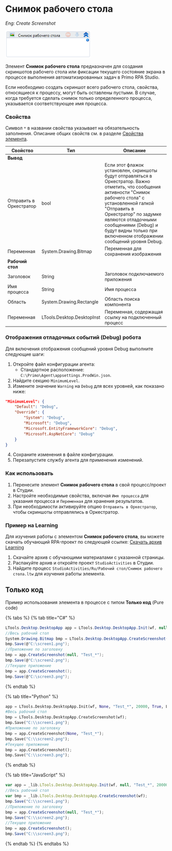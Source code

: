 # Снимок рабочего стола

*Eng: Create Screenshot*

![](<../../../.gitbook/assets/image (124).png>)

Элемент **Снимок рабочего стола** предназначен для создания скриншотов рабочего стола или фиксации текущего состояние экрана в процессе выполнения автоматизированных задач в Primo RPA Studio.  

Если необходимо создать скриншот всего рабочего стола, свойства, относящиеся к процессу, могут быть оставлены пустыми. В случае, когда требуется сделать снимок только определенного процесса, указывается соответствующее имя процесса.

### Свойства

Символ `*` в названии свойства указывает на обязательность заполнения. Описание общих свойств см. в разделе [Свойства элемента](https://docs.primo-rpa.ru/primo-rpa/primo-studio/process/elements#svoistva-elementa).

| Свойство                    | Тип                        | Описание                                                                                                                        |
| --------------------------- | -------------------------- | ------------------------------------------------------------------------------------------------------------------------------- |
| **Вывод**                   |                            |                                                                                                                                 |
| Отправить в Оркестратор     | bool                       | Если этот флажок установлен, скриншоты будут отправляться в Оркестратор. Важно отметить, что сообщения активности "Снимок рабочего стола" с установленной галкой "Отправить в Оркестратор" по задумке являются отладочными сообщениями (Debug) и будут видны только при включенном отображении сообщений уровня Debug. |
| Переменная                  | System.Drawing.Bitmap      | Переменная для сохранения изображения                                                                                                                                           |
| **Рабочий стол**            |                            |                                                                                                                                 |
| Заголовок                   | String                     | Заголовок подключаемого приложения                                                                                              |
| Имя процесса                | String                     | Имя процесса                                                                                                                    |
| Область                     | System.Drawing.Rectangle   | Область поиска компонента                                                                                                       |
| Переменная                  | LTools.Desktop.DesktopInst | Переменная, содержащая ссылку на подключенный процесс                                                                           |


### Отображения отладочных событий (Debug) робота

Для включения отображения сообщений уровня Debug выполните следующие шаги:

1. Откройте файл конфигурации агента: 
   - Стандартное расположение: `C:\Primo\Agent\appsettings.ProdWin.json`.
2. Найдите секцию `MinimumLevel`.
3. Измените значение `Warning` на `Debug` для всех уровней, как показано ниже:

```json
"MinimumLevel": {
    "Default": "Debug",
    "Override": {
        "System": "Debug",
        "Microsoft": "Debug",
        "Microsoft.EntityFrameworkCore": "Debug",
        "Microsoft.AspNetCore": "Debug"
    }
}
```

4. Сохраните изменения в файле конфигурации.
5. Перезапустите службу агента для применения изменений.



### Как использовать

1. Перенесите элемент **Снимок рабочего стола** в свой процесс/проект в Студии.
2. Настройте необходимые свойства, включая `Имя процесса` для указания процесса и `Переменная` для хранения результатов.
3. При необходимости активируйте опцию `Отправить в Оркестратор`, чтобы скриншоты отправлялись в Оркестратор.


###  Пример на Learning 

Для изучения работы с элементом **Снимок рабочего стола**, вы можете скачать обучающий RPA-проект по следующей ссылке: [Скачать архив Learning](https://github.com/PrimoRPA/Learning/archive/refs/heads/master.zip)

1. Скачайте архив с обучающими материалами с указанной страницы.
2. Распакуйте архив и откройте проект `StudioActivities` в Студии.
3. Найдите процесс `StudioActivities/Ru/Рабочий стол/Снимок рабочего стола.ltw` для изучения работы элемента.

## Только код

Пример использования элемента в процессе с типом **Только код** (Pure code)

{% tabs %}
{% tab title="C#" %}
```csharp
LTools.Desktop.DesktopApp app = LTools.Desktop.DesktopApp.Init(wf, null, "Test_*", 20000, true, LTools.Desktop.Model.DesktopTypes.UIAUTOMATION);
//Весь рабочий стол
System.Drawing.Bitmap bmp = LTools.Desktop.DesktopApp.CreateScreenshot(wf);
bmp.Save(@"C:\screen1.png");
//Приложение по заголовку
bmp = app.CreateScreenshot(null, "Test_*");
bmp.Save(@"C:\screen2.png");
//Текущее приложение
bmp = app.CreateScreenshot();
bmp.Save(@"C:\screen3.png");
```
{% endtab %}

{% tab title="Python" %}
```python
app = LTools.Desktop.DesktopApp.Init(wf, None, "Test_*", 20000, True, LTools.Desktop.Model.DesktopTypes.UIAUTOMATION)
#Весь рабочий стол
bmp = LTools.Desktop.DesktopApp.CreateScreenshot(wf);
bmp.Save("C:\\screen1.png");
#Приложение по заголовку
bmp = app.CreateScreenshot(None, "Test_*");
bmp.Save("C:\\screen2.png");
#Текущее приложение
bmp = app.CreateScreenshot();
bmp.Save("C:\\screen3.png");
```
{% endtab %}

{% tab title="JavaScript" %}
```javascript
var app = _lib.LTools.Desktop.DesktopApp.Init(wf, null, "Test_*", 20000, true, _lib.LTools.Desktop.Model.DesktopTypes.UIAUTOMATION);
//Весь рабочий стол
var bmp = _lib.LTools.Desktop.DesktopApp.CreateScreenshot(wf);
bmp.Save("C:\\screen1.png");
//Приложение по заголовку
bmp = app.CreateScreenshot(null, "Test_*");
bmp.Save("C:\\screen2.png");
//Текущее приложение
bmp = app.CreateScreenshot();
bmp.Save("C:\\screen3.png");
```
{% endtab %}
{% endtabs %}


